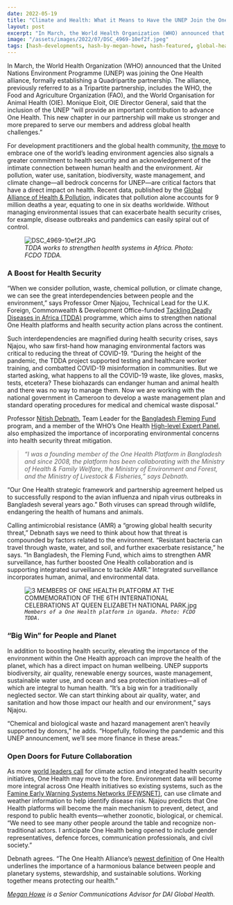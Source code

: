 ```yaml
---
date: 2022-05-19
title: "Climate and Health: What it Means to Have the UNEP Join the One Health Alliance"
layout: post
excerpt: "In March, the World Health Organization (WHO) announced that the United Nations Environment Programme (UNEP) was joining the One Health alliance, formally establishing a Quadripartite partnership."
image: "/assets/images/2022/07/DSC_4969-10ef2f.jpeg"
tags: [hash-developments, hash-by-megan-howe, hash-featured, global-health, covid-19, health-security-2]
---
```

<p>In March, the World Health Organization (WHO) announced that the United Nations Environment Programme (UNEP) was joining the One Health alliance, formally establishing a Quadripartite partnership. The alliance, previously referred to as a Tripartite partnership, includes the WHO, the Food and Agriculture Organization (FAO), and the World Organisation for Animal Health (OIE). Monique Eloit, OIE Director General, said that the inclusion of the UNEP “will provide an important contribution to advance One Health. This new chapter in our partnership will make us stronger and more prepared to serve our members and address global health challenges.”</p><p>For development practitioners and the global health community, <a href="https://www.who.int/news/item/18-03-2022-un-environment-programme-joins-alliance-to-implement-one-health-approach">the move</a> to embrace one of the world’s leading environment agencies also signals a greater commitment to health security and an acknowledgement of the intimate connection between human health and the environment. Air pollution, water use, sanitation, biodiversity, waste management, and climate change—all bedrock concerns for UNEP—are critical factors that have a direct impact on health. Recent data, published by the <a href="https://gahp.net/">Global Alliance of Health &amp; Pollution</a>, indicates that pollution alone accounts for 9 million deaths a year, equating to one in six deaths worldwide. Without managing environmental issues that can exacerbate health security crises, for example, disease outbreaks and pandemics can easily spiral out of control.</p><figure class="kg-card kg-image-card kg-width-full kg-card-hascaption"><img src="https://dai-global-developments.com/uploads/DSC_4969-10ef2f.JPG" class="kg-image" alt="DSC_4969-10ef2f.JPG" loading="lazy"><figcaption><em>TDDA works to strengthen health systems in Africa. Photo: FCDO TDDA.</em></figcaption></figure><h3 id="a-boost-for-health-security">A Boost for Health Security</h3><p>“When we consider pollution, waste, chemical pollution, or climate change, we can see the great interdependencies between people and the environment,” says Professor Omer Njajou, Technical Lead for the U.K. Foreign, Commonwealth &amp; Development Office-funded <a href="https://www.dai.com/our-work/projects/africa-tackling-deadly-diseases-in-africa-program">Tackling Deadly Diseases in Africa (TDDA)</a> programme, which aims to strengthen national One Health platforms and health security action plans across the continent.</p><p>Such interdependencies are magnified during health security crises, says Njajou, who saw first-hand how managing environmental factors was critical to reducing the threat of COVID-19. “During the height of the pandemic, the TDDA project supported testing and healthcare worker training, and combatted COVID-19 misinformation in communities. But we started asking, what happens to all the COVID-19 waste, like gloves, masks, tests, etcetera? These biohazards can endanger human and animal health and there was no way to manage them. Now we are working with the national government in Cameroon to develop a waste management plan and standard operating procedures for medical and chemical waste disposal.”</p><p>Professor <a href="https://www.dai.com/who-we-are/our-team/nitish-debnath">Nitish Debnath</a>, Team Leader for the <a href="https://www.dai.com/our-work/projects/bangladesh-fleming-fund">Bangladesh Fleming Fund </a>program, and a member of the WHO’s One Health <a href="https://www.who.int/news/item/20-05-2021-new-international-expert-panel-to-address-the-emergence-and-spread-of-zoonotic-diseases">High-level Expert Panel</a>, also emphasized the importance of incorporating environmental concerns into health security threat mitigation.</p><blockquote><em>“I was a founding member of the One Health Platform in Bangladesh and since 2008, the platform has been collaborating with the Ministry of Health &amp; Family Welfare, the Ministry of Environment and Forest, and the Ministry of Livestock &amp; Fisheries,” says Debnath.</em></blockquote><p> “Our One Health strategic framework and partnership agreement helped us to successfully respond to the avian influenza and nipah virus outbreaks in Bangladesh several years ago.” Both viruses can spread through wildlife, endangering the health of humans and animals.</p><p>Calling antimicrobial resistance (AMR) a “growing global health security threat,” Debnath says we need to think about how that threat is compounded by factors related to the environment. “Resistant bacteria can travel through waste, water, and soil, and further exacerbate resistance,” he says. “In Bangladesh, the Fleming Fund, which aims to strengthen AMR surveillance, has further boosted One Health collaboration and is supporting integrated surveillance to tackle AMR.” Integrated surveillance incorporates human, animal, and environmental data.</p><figure class="kg-card kg-image-card kg-width-wide kg-card-hascaption"><img src="https://dai-global-developments.com/uploads/3%20MEMBERS%20OF%20ONE%20HEALTH%20PLATFORM%20AT%20THE%20COMMEMORATION%20OF%20THE%206TH%20INTERNATIONAL%20CELEBRATIONS%20%20AT%20%20QUEEN%20ELIZABETH%20NATIONAL%20PARK.jpg" class="kg-image" alt="3 MEMBERS OF ONE HEALTH PLATFORM AT THE COMMEMORATION OF THE 6TH INTERNATIONAL CELEBRATIONS  AT  QUEEN ELIZABETH NATIONAL PARK.jpg" loading="lazy"><figcaption><code><em>Members of a One Health platform in Uganda. Photo: FCDO TDDA.</em></code></figcaption></figure><h3 id="%E2%80%9Cbig-win%E2%80%9D-for-people-and-planet">“Big Win” for People and Planet</h3><p>In addition to boosting health security, elevating the importance of the environment within the One Health approach can improve the health of the planet, which has a direct impact on human wellbeing. UNEP supports biodiversity, air quality, renewable energy sources, waste management, sustainable water use, and ocean and sea protection initiatives—all of which are integral to human health. “It’s a big win for a traditionally neglected sector. We can start thinking about air quality, water, and sanitation and how those impact our health and our environment,” says Njajou.</p><p>“Chemical and biological waste and hazard management aren’t heavily supported by donors,” he adds. “Hopefully, following the pandemic and this UNEP announcement, we’ll see more finance in these areas.”</p><h3 id="open-doors-for-future-collaboration">Open Doors for Future Collaboration</h3><p>As more <a href="https://www.g7uk.org/wp-content/uploads/2021/06/G7-Carbis-Bay-Health-Declaration-PDF-389KB-4-Pages.pdf">world leaders call</a> for climate action and integrated health security initiatives, One Health may move to the fore. Environment data will become more integral across One Health initiatives so existing systems, such as the <a href="https://fews.net/">Famine Early Warning Systems Networks (FEWSNET)</a>, can use climate and weather information to help identify disease risk. Njajou predicts that One Health platforms will become the main mechanism to prevent, detect, and respond to public health events—whether zoonotic, biological, or chemical. “We need to see many other people around the table and recognize non-traditional actors. I anticipate One Health being opened to include gender representatives, defence forces, communication professionals, and civil society.”</p><p>Debnath agrees. “The One Health Alliance’s <a href="https://dai-global-developments.com/articles/q-and-a-how-the-one-health-approach-is-evolving-more-sustainably-and-inclusively">newest definition</a> of One Health underlines the importance of a harmonious balance between people and planetary systems, stewardship, and sustainable solutions. Working together means protecting our health.”</p><div class="kg-card kg-callout-card kg-callout-card-grey"><div class="kg-callout-text"><em><a href="https://www.linkedin.com/in/megan-howe-3a868972/">Megan Howe</a> is a Senior Communications Advisor for DAI Global Health.</em></div></div>
  